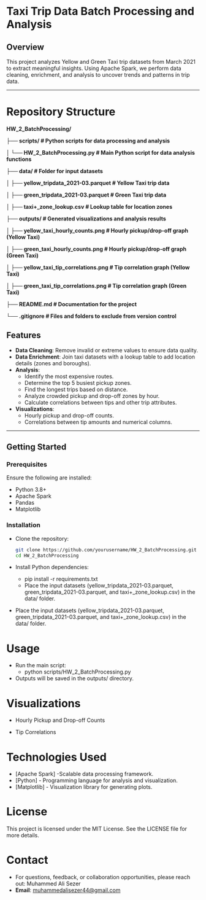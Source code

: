 # Taxi Trip Data Batch Processing and Analysis

## Overview

This project analyzes Yellow and Green Taxi trip datasets from March 2021 to extract meaningful insights. Using Apache Spark, we perform data cleaning, enrichment, and analysis to uncover trends and patterns in trip data.

---

# Repository Structure

**HW_2\_BatchProcessing/**

**├── scripts/ \# Python scripts for data processing and analysis**

**│ └── HW_2\_BatchProcessing.py \# Main Python script for data analysis
functions**

**├── data/ \# Folder for input datasets**

**│ ├── yellow_tripdata_2021-03.parquet \# Yellow Taxi trip data**

**│ ├── green_tripdata_2021-03.parquet \# Green Taxi trip data**

**│ ├── taxi+\_zone_lookup.csv \# Lookup table for location zones**

**├── outputs/ \# Generated visualizations and analysis results**

**│ ├── yellow_taxi_hourly_counts.png \# Hourly pickup/drop-off graph
(Yellow Taxi)**

**│ ├── green_taxi_hourly_counts.png \# Hourly pickup/drop-off graph
(Green Taxi)**

**│ ├── yellow_taxi_tip_correlations.png \# Tip correlation graph
(Yellow Taxi)**

**│ ├── green_taxi_tip_correlations.png \# Tip correlation graph (Green
Taxi)**

**├── README.md \# Documentation for the project**

**└── .gitignore \# Files and folders to exclude from version control**



## Features

- **Data Cleaning**: Remove invalid or extreme values to ensure data quality.
- **Data Enrichment**: Join taxi datasets with a lookup table to add location details (zones and boroughs).
- **Analysis**:
  - Identify the most expensive routes.
  - Determine the top 5 busiest pickup zones.
  - Find the longest trips based on distance.
  - Analyze crowded pickup and drop-off zones by hour.
  - Calculate correlations between tips and other trip attributes.
- **Visualizations**:
  - Hourly pickup and drop-off counts.
  - Correlations between tip amounts and numerical columns.

---

## Getting Started

### Prerequisites

Ensure the following are installed:

- Python 3.8+
- Apache Spark
- Pandas
- Matplotlib

### Installation

- Clone the repository:
   ```bash
   git clone https://github.com/yourusername/HW_2_BatchProcessing.git
   cd HW_2_BatchProcessing


- Install Python dependencies:

  - pip install -r requirements.txt
  - Place the input datasets (yellow_tripdata_2021-03.parquet, green_tripdata_2021-03.parquet, and taxi+_zone_lookup.csv) in the data/ folder.

- Place the input datasets (yellow_tripdata_2021-03.parquet, green_tripdata_2021-03.parquet, and taxi+_zone_lookup.csv) in the data/ folder.

# Usage
- Run the main script:
  - python scripts/HW_2_BatchProcessing.py
- Outputs will be saved in the outputs/ directory.

# Visualizations

- Hourly Pickup and Drop-off Counts

- Tip Correlations

# Technologies Used

- [Apache Spark] -Scalable data processing framework.
- [Python] - Programming language for analysis and visualization.
- [Matplotlib] - Visualization library for generating plots.

  

# License
This project is licensed under the MIT License. See the LICENSE file for more details.


# Contact
- For questions, feedback, or collaboration opportunities, please reach out: Muhammed Ali Sezer
- **Email**: muhammedalisezer44@gmail.com
